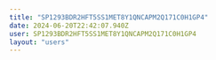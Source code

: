 ```yaml
---
title: "SP1293BDR2HFT5SS1MET8Y1QNCAPM2Q171C0H1GP4"
date: 2024-06-20T22:42:07.940Z
user: SP1293BDR2HFT5SS1MET8Y1QNCAPM2Q171C0H1GP4
layout: "users"
---
```

    